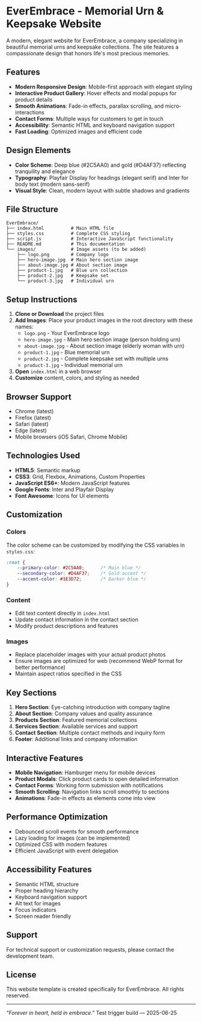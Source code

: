 # EverEmbrace - Memorial Urn & Keepsake Website

A modern, elegant website for EverEmbrace, a company specializing in beautiful memorial urns and keepsake collections. The site features a compassionate design that honors life's most precious memories.

## Features

- **Modern Responsive Design**: Mobile-first approach with elegant styling
- **Interactive Product Gallery**: Hover effects and modal popups for product details
- **Smooth Animations**: Fade-in effects, parallax scrolling, and micro-interactions
- **Contact Forms**: Multiple ways for customers to get in touch
- **Accessibility**: Semantic HTML and keyboard navigation support
- **Fast Loading**: Optimized images and efficient code

## Design Elements

- **Color Scheme**: Deep blue (#2C5AA0) and gold (#D4AF37) reflecting tranquility and elegance
- **Typography**: Playfair Display for headings (elegant serif) and Inter for body text (modern sans-serif)
- **Visual Style**: Clean, modern layout with subtle shadows and gradients

## File Structure

```
EverEmbrace/
├── index.html          # Main HTML file
├── styles.css          # Complete CSS styling
├── script.js           # Interactive JavaScript functionality
├── README.md           # This documentation
└── images/             # Image assets (to be added)
    ├── logo.png        # Company logo
    ├── hero-image.jpg  # Main hero section image
    ├── about-image.jpg # About section image
    ├── product-1.jpg   # Blue urn collection
    ├── product-2.jpg   # Keepsake set
    └── product-3.jpg   # Individual urn
```

## Setup Instructions

1. **Clone or Download** the project files
2. **Add Images**: Place your product images in the root directory with these names:
   - `logo.png` - Your EverEmbrace logo
   - `hero-image.jpg` - Main hero section image (person holding urn)
   - `about-image.jpg` - About section image (elderly woman with urn)
   - `product-1.jpg` - Blue memorial urn
   - `product-2.jpg` - Complete keepsake set with multiple urns
   - `product-3.jpg` - Individual memorial urn
3. **Open** `index.html` in a web browser
4. **Customize** content, colors, and styling as needed

## Browser Support

- Chrome (latest)
- Firefox (latest)
- Safari (latest)
- Edge (latest)
- Mobile browsers (iOS Safari, Chrome Mobile)

## Technologies Used

- **HTML5**: Semantic markup
- **CSS3**: Grid, Flexbox, Animations, Custom Properties
- **JavaScript ES6+**: Modern JavaScript features
- **Google Fonts**: Inter and Playfair Display
- **Font Awesome**: Icons for UI elements

## Customization

### Colors
The color scheme can be customized by modifying the CSS variables in `styles.css`:
```css
:root {
    --primary-color: #2C5AA0;      /* Main blue */
    --secondary-color: #D4AF37;    /* Gold accent */
    --accent-color: #1E3D72;       /* Darker blue */
}
```

### Content
- Edit text content directly in `index.html`
- Update contact information in the contact section
- Modify product descriptions and features

### Images
- Replace placeholder images with your actual product photos
- Ensure images are optimized for web (recommend WebP format for better performance)
- Maintain aspect ratios specified in the CSS

## Key Sections

1. **Hero Section**: Eye-catching introduction with company tagline
2. **About Section**: Company values and quality assurance
3. **Products Section**: Featured memorial collections
4. **Services Section**: Available services and support
5. **Contact Section**: Multiple contact methods and inquiry form
6. **Footer**: Additional links and company information

## Interactive Features

- **Mobile Navigation**: Hamburger menu for mobile devices
- **Product Modals**: Click product cards to open detailed information
- **Contact Forms**: Working form submission with notifications
- **Smooth Scrolling**: Navigation links scroll smoothly to sections
- **Animations**: Fade-in effects as elements come into view

## Performance Optimization

- Debounced scroll events for smooth performance
- Lazy loading for images (can be implemented)
- Optimized CSS with modern features
- Efficient JavaScript with event delegation

## Accessibility Features

- Semantic HTML structure
- Proper heading hierarchy
- Keyboard navigation support
- Alt text for images
- Focus indicators
- Screen reader friendly

## Support

For technical support or customization requests, please contact the development team.

## License

This website template is created specifically for EverEmbrace. All rights reserved.

---

*"Forever in heart, held in embrace."* 
Test trigger build — 2025-06-25
